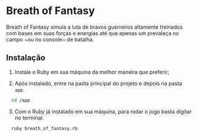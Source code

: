 
# Breath of Fantasy

Breath of Fantasy simula a luta de bravos guerreiros altamente treinados com bases em suas forças e energias até que apenas um prevaleça no campo ~ou no console~ de batalha.




## Instalação

1) Instale o Ruby em sua máquina da melhor maneira que preferir;

2) Após instalado, entre na pasta principal do projeto e depois na pasta `app`.

```bash
  cd /app
```

3) Com o Ruby já instalado em sua máquina, para rodar o jogo basta digitar no terminal:

```bash
  ruby breath_of_fantasy.rb
```
    